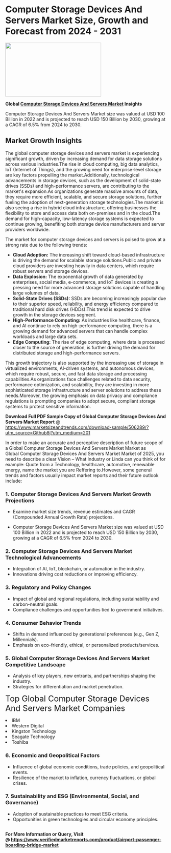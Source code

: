 <H1>Computer Storage Devices And Servers Market Size, Growth and Forecast from 2024 - 2031</H1><img class="aligncenter size-medium wp-image-584254" src="https://thirdeyenews.in/wp-content/uploads/2024/09/Global-Market-Research-300x168.jpeg" alt="" width="300" height="168" /><p><strong>Global&nbsp;<a href="https://www.marketsizeandtrends.com/download-sample/506289/?utm_source=Github8j?utm_medium=201">Computer Storage Devices And Servers Market</a> Insights</strong></p><p>Computer Storage Devices And Servers Market size was valued at USD 100 Billion in 2022 and is projected to reach USD 150 Billion by 2030, growing at a CAGR of 6.5% from 2024 to 2030.</p><p><h2>Market Growth Insights</h2> <p>The global computer storage devices and servers market is experiencing significant growth, driven by increasing demand for data storage solutions across various industries.The rise in cloud computing, big data analytics, IoT (Internet of Things), and the growing need for enterprise-level storage are key factors propelling the market.Additionally, technological advancements in storage devices, such as the development of solid-state drives (SSDs) and high-performance servers, are contributing to the market's expansion.As organizations generate massive amounts of data, they require more efficient, scalable, and secure storage solutions, further fueling the adoption of next-generation storage technologies.The market is also seeing a rise in hybrid cloud infrastructure, offering businesses the flexibility to store and access data both on-premises and in the cloud.The demand for high-capacity, low-latency storage systems is expected to continue growing, benefiting both storage device manufacturers and server providers worldwide.</p> <p>The market for computer storage devices and servers is poised to grow at a strong rate due to the following trends:</p> <ul> <li><strong>Cloud Adoption:</strong> The increasing shift toward cloud-based infrastructure is driving the demand for scalable storage solutions.Public and private cloud providers are investing heavily in data centers, which require robust servers and storage devices.</li> <li><strong>Data Explosion:</strong> The exponential growth of data generated by enterprises, social media, e-commerce, and IoT devices is creating a pressing need for more advanced storage solutions capable of handling large volumes of data.</li> <li><strong>Solid-State Drives (SSDs):</strong> SSDs are becoming increasingly popular due to their superior speed, reliability, and energy efficiency compared to traditional hard disk drives (HDDs).This trend is expected to drive growth in the storage devices segment.</li> <li><strong>High-Performance Computing:</strong> As industries like healthcare, finance, and AI continue to rely on high-performance computing, there is a growing demand for advanced servers that can handle complex workloads and large data sets.</li> <li><strong>Edge Computing:</strong> The rise of edge computing, where data is processed closer to the source of generation, is further driving the demand for distributed storage and high-performance servers.</li> </ul> <p>This growth trajectory is also supported by the increasing use of storage in virtualized environments, AI-driven systems, and autonomous devices, which require robust, secure, and fast data storage and processing capabilities.As organizations face challenges related to data security, performance optimization, and scalability, they are investing in more sophisticated storage infrastructure and server solutions to address these needs.Moreover, the growing emphasis on data privacy and compliance regulations is prompting companies to adopt secure, compliant storage systems to protect sensitive information.</p> <p><span class=""><strong>Download Full PDF Sample Copy of Global Computer Storage Devices And Servers Market Report</strong> @ <a href="https://www.marketsizeandtrends.com/download-sample/506289/?utm_source=Github8j?utm_medium=201" target="_blank">https://www.marketsizeandtrends.com/download-sample/506289/?utm_source=Github8j?utm_medium=201</a></span></p><p>In order to make an accurate and perceptive description of future scope of a Global&nbsp;Computer Storage Devices And Servers Market Market as Global&nbsp;Computer Storage Devices And Servers Market Market of 2025, you need to describe a clear Vision &ndash; What Industry or Linda can you think of for example: Quote from a Technology, healthcare, automotive, renewable energy, name the market you are Reffering to.However, some general trends and factors usually impact market reports and their future outlook include:</p><h3>1.&nbsp;<strong>Computer Storage Devices And Servers Market Growth Projections</strong></h3><ul><li>Examine market size trends, revenue estimates and CAGR (Compounded Annual Growth Rate) projections.</li><li><p>Computer Storage Devices And Servers Market size was valued at USD 100 Billion in 2022 and is projected to reach USD 150 Billion by 2030, growing at a CAGR of 6.5% from 2024 to 2030.</p></li></ul><h3>2.&nbsp;<strong>Computer Storage Devices And Servers Market Technological Advancements</strong></h3><ul><li>Integration of AI, IoT, blockchain, or automation in the industry.</li><li>Innovations driving cost reductions or improving efficiency.</li></ul><h3>3.&nbsp;<strong>Regulatory and Policy Changes</strong></h3><ul><li>Impact of global and regional regulations, including sustainability and carbon-neutral goals.</li><li>Compliance challenges and opportunities tied to government initiatives.</li></ul><h3>4.&nbsp;<strong>Consumer Behavior Trends</strong></h3><ul><li>Shifts in demand influenced by generational preferences (e.g., Gen Z, Millennials).</li><li>Emphasis on eco-friendly, ethical, or personalized products/services.</li></ul><h3>5.&nbsp;<strong>Global Computer Storage Devices And Servers Market Competitive Landscape</strong></h3><ul><li>Analysis of key players, new entrants, and partnerships shaping the industry.</li><li>Strategies for differentiation and market penetration.</li></ul><p data-pm-slice="1 1 []"><span style="color: inherit; font-family: inherit; font-size: 25px;">Top Global Computer Storage Devices And Servers Market Companies</span></p><div class="" data-test-id=""><p><li>IBM</li><li> Western Digital</li><li> Kingston Technology</li><li> Seagate Technology</li><li> Toshiba</li></p></div><h3>6.&nbsp;<strong>Economic and Geopolitical Factors</strong></h3><ul><li>Influence of global economic conditions, trade policies, and geopolitical events.</li><li>Resilience of the market to inflation, currency fluctuations, or global crises.</li></ul><h3>7.&nbsp;<strong>Sustainability and ESG (Environmental, Social, and Governance)</strong></h3><ul><li>Adoption of sustainable practices to meet ESG criteria.</li><li>Opportunities in green technologies and circular economy principles.</li></ul><h2><strong style="font-size: 14px;">For More Information or Query, Visit @&nbsp;</strong><a style="background-color: #ffffff; font-size: 14px;" href="https://www.marketsizeandtrends.com/report/computer-storage-devices-and-servers-market/" target="_blank">https://www.verifiedmarketreports.com/product/airport-passenger-boarding-bridge-market</a></h2>